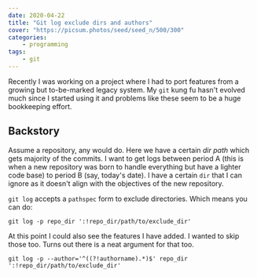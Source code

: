 ```yaml
---
date: 2020-04-22
title: "Git log exclude dirs and authors"
cover: "https://picsum.photos/seed/seed_n/500/300"
categories:
    - programming
tags:
    - git
---
```

Recently I was working on a project where I had to port features from a growing but to-be-marked legacy system. My `git` kung fu hasn't evolved much since I started using it and problems like these seem to be a huge bookkeeping effort.

## Backstory
Assume a repository, any would do. Here we have a certain _dir path_ which gets majority of the commits. I want to get logs between period A (this is when a new repository was born to handle everything but have a lighter code base) to period B (say, today's date). I have a certain `dir` that I can ignore as it doesn't align with the objectives of the new repository.

`git log` accepts a `pathspec` form to exclude directories. Which means you can do:

```shell
git log -p repo_dir ':!repo_dir/path/to/exclude_dir'
```

At this point I could also see the features I have added. I wanted to skip those too. Turns out there is a neat argument for that too.

```shell
git log -p --author='^((?!authorname).*)$' repo_dir ':!repo_dir/path/to/exclude_dir'
```

